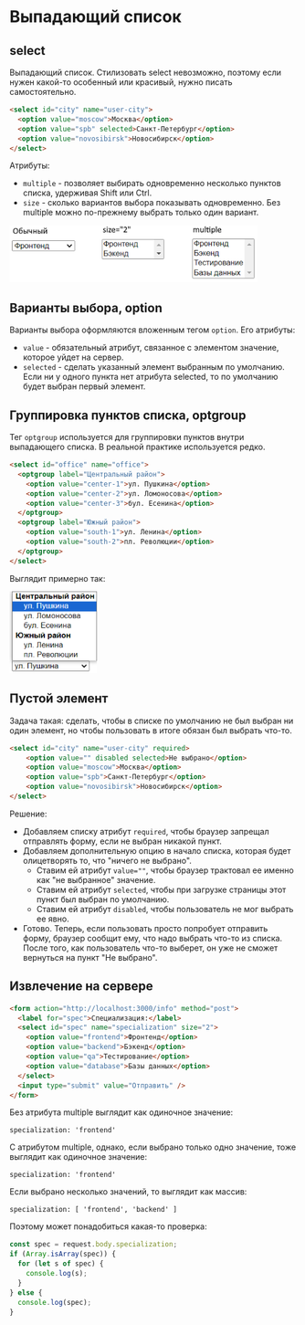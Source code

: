 # Выпадающий список

## select

Выпадающий список. Стилизовать select невозможно, поэтому если нужен какой-то особенный или красивый, нужно писать самостоятельно.

```html
<select id="city" name="user-city">
  <option value="moscow">Москва</option>
  <option value="spb" selected>Санкт-Петербург</option>
  <option value="novosibirsk">Новосибирск</option>
</select>
```

Атрибуты:

* `multiple` - позволяет выбирать одновременно несколько пунктов списка, удерживая Shift или Ctrl.
* `size` - сколько вариантов выбора показывать одновременно. Без multiple можно по-прежнему выбрать только один вариант.

<img src="img/kinds-of-select.png" alt="kinds-of-select" style="zoom:80%;" />

## Варианты выбора, option

Варианты выбора оформляются вложенным тегом `option`. Его атрибуты:

* `value` - обязательный атрибут, связанное с элементом значение, которое уйдет на сервер.
* `selected` - сделать указанный элемент выбранным по умолчанию. Если ни у одного пункта нет атрибута selected, то по умолчанию будет выбран первый элемент.

## Группировка пунктов списка, optgroup

Тег `optgroup` используется для группировки пунктов внутри выпадающего списка. В реальной практике используется редко.

```html
<select id="office" name="office">
  <optgroup label="Центральный район">
    <option value="center-1">ул. Пушкина</option>
    <option value="center-2">ул. Ломоносова</option>
    <option value="center-3">бул. Есенина</option>
  </optgroup>
  <optgroup label="Южный район">
    <option value="south-1">ул. Ленина</option>
    <option value="south-2">пл. Революции</option>
  </optgroup>
</select>
```

Выглядит примерно так:

<img src="img/divided-select.png" alt="divided-select" style="zoom:80%;" />

## Пустой элемент

Задача такая: сделать, чтобы в списке по умолчанию не был выбран ни один элемент, но чтобы пользовать в итоге обязан был выбрать что-то.

```html
<select id="city" name="user-city" required>
    <option value="" disabled selected>Не выбрано</option>
    <option value="moscow">Москва</option>
    <option value="spb">Санкт-Петербург</option>
    <option value="novosibirsk">Новосибирск</option>
</select>
```

Решение:

* Добавляем списку атрибут `required`, чтобы браузер запрещал отправлять форму, если не выбран никакой пункт.
* Добавляем дополнительную опцию в начало списка, которая будет олицетворять то, что "ничего не выбрано".
  * Ставим ей атрибут `value=""`, чтобы браузер трактовал ее именно как "не выбранное" значение.
  * Ставим ей атрибут `selected`, чтобы при загрузке страницы этот пункт был выбран по умолчанию.
  * Ставим ей атрибут `disabled`, чтобы пользователь не мог выбрать ее явно.
* Готово. Теперь, если пользовать просто попробует отправить форму, браузер сообщит ему, что надо выбрать что-то из списка. После того, как пользователь что-то выберет, он уже не сможет вернуться на пункт "Не выбрано".

## Извлечение на сервере

```html
<form action="http://localhost:3000/info" method="post">
  <label for="spec">Специализация:</label>
  <select id="spec" name="specialization" size="2">
    <option value="frontend">Фронтенд</option>
    <option value="backend">Бэкенд</option>
    <option value="qa">Тестирование</option>
    <option value="database">Базы данных</option>
  </select>
  <input type="submit" value="Отправить" />
</form>
```

Без атрибута multiple выглядит как одиночное значение:

```
specialization: 'frontend'
```

С атрибутом multiple, однако, если выбрано только одно значение, тоже выглядит как одиночное значение:

```
specialization: 'frontend'
```

Если выбрано несколько значений, то выглядит как массив:

```
specialization: [ 'frontend', 'backend' ]
```

Поэтому может понадобиться какая-то проверка:

```javascript
const spec = request.body.specialization;
if (Array.isArray(spec)) {
  for (let s of spec) {
    console.log(s);
  }
} else {
  console.log(spec);
}
```


